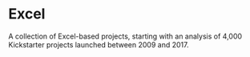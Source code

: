 # Excel
A collection of Excel-based projects, starting with an analysis of 4,000 Kickstarter projects launched between 2009 and 2017.
